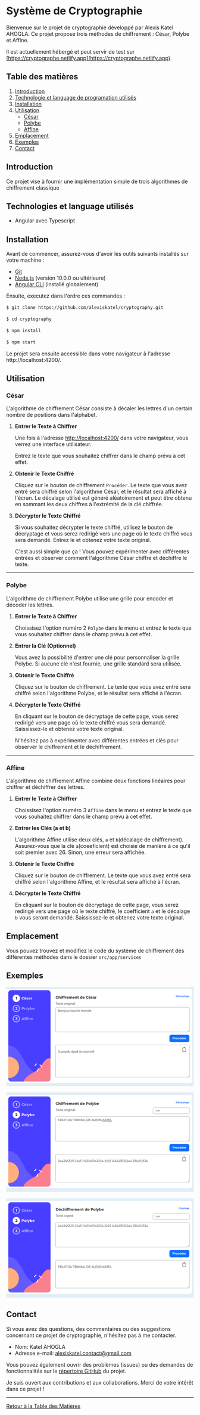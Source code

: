 # Système de Cryptographie 

Bienvenue sur le projet de cryptographie développé par Alexis Katel AHOGLA. Ce projet propose trois méthodes de chiffrement : César, Polybe et Affine.

Il est actuellement hébergé et peut servir de test sur [https://cryptographe.netlify.app](https://cryptographe.netlify.app).

## Table des matières
1. [Introduction](#introduction)
2. [Technologie et language de programation utilisés](#technologies-utilisées)
3. [Installation](#installation)
4. [Utilisation](#utilisation)
    - [César](#cesar)
    - [Polybe](#polybe)
    - [Affine](#affine)
5. [Emplacement](#emplacement)
6. [Exemples](#exemples)
7. [Contact](#contact)

## Introduction<a name="introduction"></a>
Ce projet vise à fournir une implémentation simple de trois algorithmes de chiffrement classique


## Technologies et language utilisés<a name="technologies-utilisées"></a>
- Angular avec Typescript

## Installation<a name="installation"></a>
Avant de commencer, assurez-vous d'avoir les outils suivants installés sur votre machine :

- [Git](https://git-scm.com/)
- [Node.js](https://nodejs.org/) (version 10.0.0 ou ultérieure)
- [Angular CLI](https://angular.io/cli) (installé globalement)

Ensuite, executez dans l'ordre ces commandes :

```bash
$ git clone https://github.com/alexiskatel/cryptography.git
```

```bash
$ cd cryptography
```

```bash
$ npm install
```

```bash
$ npm start
```
Le projet sera ensuite accessible dans votre navigateur à l'adresse http://localhost:4200/.



## Utilisation<a name="utilisation"></a>

### César<a name="cesar"></a>
L'algorithme de chiffrement César consiste à décaler les lettres d'un certain nombre de positions dans l'alphabet.

1. **Entrer le Texte à Chiffrer**

   Une fois à l'adresse [http://localhost:4200/](http://localhost:4200/) dans votre navigateur, vous verrez une interface utilisateur.

   Entrez le texte que vous souhaitez chiffrer dans le champ prévu à cet effet.

2. **Obtenir le Texte Chiffré**

   Cliquez sur le bouton de chiffrement `Procéder`. Le texte que vous avez entré sera chiffré selon l'algorithme César, et le résultat sera affiché à l'écran. Le décalage utilisé est généré aléatoirement et peut être obtenu en sommant les deux chiffres à l'extrémité de la clé chiffrée.

3. **Décrypter le Texte Chiffré**

    Si vous souhaitez décrypter le texte chiffré, utilisez le bouton de décryptage et vous serez redirigé vers une page où le texte chiffré vous sera demandé.
    Entrez le et obtenez votre texte original.

    C'est aussi simple que ça ! Vous pouvez expérimenter avec différentes entrées et observer comment l'algorithme César chiffre et déchiffre le texte.

---

### Polybe<a name="polybe"></a>

L'algorithme de chiffrement Polybe utilise une grille pour encoder et décoder les lettres.

1. **Entrer le Texte à Chiffrer**

   Choissisez l'option numéro 2 `Polybe` dans le menu et entrez le texte que vous souhaitez chiffrer dans le champ prévu à cet effet.

2. **Entrer la Clé (Optionnel)**

   Vous avez la possibilité d'entrer une clé pour personnaliser la grille Polybe. Si aucune clé n'est fournie, une grille standard sera utilisée.

3. **Obtenir le Texte Chiffré**

   Cliquez sur le bouton de chiffrement. Le texte que vous avez entré sera chiffré selon l'algorithme Polybe, et le résultat sera affiché à l'écran.

4. **Décrypter le Texte Chiffré**

    En cliquant sur le bouton de décryptage de cette page, vous serez redirigé vers une page où le texte chiffré vous sera demandé. Saississez-le et obtenez votre texte original.

    N'hésitez pas à expérimenter avec différentes entrées et clés pour observer le chiffrement et le déchiffrement.

---

### Affine<a name="affine"></a>

L'algorithme de chiffrement Affine combine deux fonctions linéaires pour chiffrer et déchiffrer des lettres.

1. **Entrer le Texte à Chiffrer**

   Choissisez l'option numéro 3 `Affine` dans le menu et entrez le texte que vous souhaitez chiffrer dans le champ prévu à cet effet.

2. **Entrer les Clés (a et b)**

   L'algorithme Affine utilise deux clés, `a` et `b`(décalage de chiffrement). Assurez-vous que la clé `a`(coeeficient) est choisie de manière à ce qu'il soit premier avec 26. Sinon, une erreur sera affichée.

3. **Obtenir le Texte Chiffré**

   Cliquez sur le bouton de chiffrement. Le texte que vous avez entré sera chiffré selon l'algorithme Affine, et le résultat sera affiché à l'écran.

4. **Décrypter le Texte Chiffré**

    En cliquant sur le bouton de décryptage de cette page, vous serez redirigé vers une page où le texte chiffré, le coefficient `a` et le décalage `b` vous seront demandé. Saississez-le et obtenez votre texte original.

## Emplacement<a name="emplacement"></a>

   Vous pouvez trouvez et modifiez le code du système de chiffrement des différentes méthodes dans le dossier `src/app/services`
   
## Exemples<a name="exemples"></a>

![Interface Utilisateur César](src/assets/images/cesar.png)

![Interface Utilisateur Polybe Cryptage](src/assets/images/polybecr.png)

![Interface Utilisateur Polybe Deryptage](src/assets/images/polybede.png)


## Contact<a name="contact"></a>
Si vous avez des questions, des commentaires ou des suggestions concernant ce projet de cryptographie, n'hésitez pas à me contacter.

- Nom: Katel AHOGLA
- Adresse e-mail: alexiskatel.contact@gmail.com

Vous pouvez également ouvrir des problèmes (issues) ou des demandes de fonctionnalités sur le [répertoire GitHub](https://github.com/alexiskatel/cryptographie-projet/issues) du projet.

Je suis ouvert aux contributions et aux collaborations. Merci de votre intérêt dans ce projet !

--- 

[Retour à la Table des Matières](#table-des-matières)
